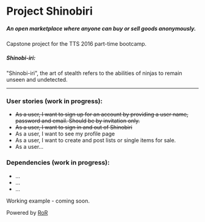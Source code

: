 # Project Shinobiri
##### An open marketplace where anyone can buy or sell goods anonymously.
Capstone project for the TTS 2016 part-time bootcamp.

##### Shinobi-iri:
"Shinobi-iri", the art of stealth refers to the abilities of ninjas to remain unseen and undetected.

------

### User stories (work in progress):
* ~~As a user, I want to sign up for an account by providing a user name, password and email. Should be by invitation only.~~
* ~~As a user, I want to sign in and out of Shinobiri~~  
* As a user, I want to see my profile page
* As a user, I want to create and post lists or single items for sale.
* As a user...

### Dependencies (work in progress):
* ...
* ...
* ...

Working example - coming soon.

Powered by [RoR](http://rubyonrails.org/)






